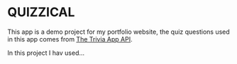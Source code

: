 # QUIZZICAL

This app is a demo project for my portfolio website, the quiz questions used in this app comes from [The Trivia App API](https://www.the-trivia-api.com).

In this project I hav used...
